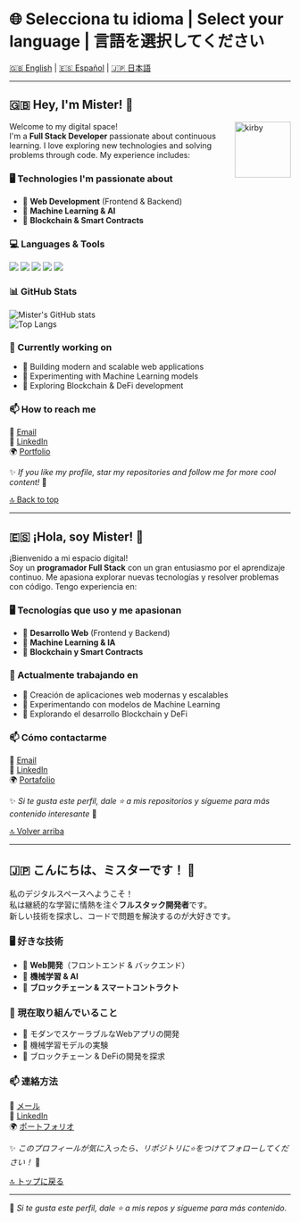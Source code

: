 # 🌐 Selecciona tu idioma | Select your language | 言語を選択してください
[🇬🇧 English](#-hey-im-mister) | [🇪🇸 Español](#-hola-soy-mister) | [🇯🇵 日本語](#-こんにちはミスターです)  

---

## 🇬🇧 Hey, I'm Mister! 👋

<img src="https://img1.picmix.com/output/stamp/normal/1/8/7/0/2170781_d73a3.gif" alt="kirby" width="100" align="right"/>

Welcome to my digital space!  
I'm a **Full Stack Developer** passionate about continuous learning. I love exploring new technologies and solving problems through code. My experience includes:

### 🖥️ Technologies I'm passionate about  
- 🚀 **Web Development** (Frontend & Backend)  
- 🤖 **Machine Learning & AI**  
- 🔗 **Blockchain & Smart Contracts**  

### 💻 Languages & Tools  
<img src="https://img.shields.io/badge/-Python-3776AB?style=flat-square&logo=python&logoColor=white"/>  
<img src="https://img.shields.io/badge/-JavaScript-F7DF1E?style=flat-square&logo=javascript&logoColor=black"/>  
<img src="https://img.shields.io/badge/-React-61DAFB?style=flat-square&logo=react&logoColor=black"/>  
<img src="https://img.shields.io/badge/-Node.js-339933?style=flat-square&logo=node.js&logoColor=white"/>  
<img src="https://img.shields.io/badge/-Django-092E20?style=flat-square&logo=django&logoColor=white"/>  

### 📊 GitHub Stats  
![Mister's GitHub stats](https://github-readme-stats.vercel.app/api?username=Mistercon06&show_icons=true&theme=dark)  
![Top Langs](https://github-readme-stats.vercel.app/api/top-langs/?username=Mistercon06&layout=compact&theme=dark)  

### 📌 Currently working on  
- 🔹 Building modern and scalable web applications  
- 🔹 Experimenting with Machine Learning models  
- 🔹 Exploring Blockchain & DeFi development  

### 📫 How to reach me  
📩 [Email](mailto:tuemail@gmail.com)  
🔗 [LinkedIn](https://www.linkedin.com/in/tu-perfil/)  
🌍 [Portfolio](https://tu-portafolio.com)  

✨ _If you like my profile, star my repositories and follow me for more cool content!_ 🚀  

[🔝 Back to top](#-selecciona-tu-idioma--select-your-language--言語を選択してください)  

---

## 🇪🇸 ¡Hola, soy Mister! 👋  
¡Bienvenido a mi espacio digital!  
Soy un **programador Full Stack** con un gran entusiasmo por el aprendizaje continuo. Me apasiona explorar nuevas tecnologías y resolver problemas con código. Tengo experiencia en:

### 🖥️ Tecnologías que uso y me apasionan  
- 🚀 **Desarrollo Web** (Frontend y Backend)  
- 🤖 **Machine Learning & IA**  
- 🔗 **Blockchain y Smart Contracts**  

### 📌 Actualmente trabajando en  
- 🔹 Creación de aplicaciones web modernas y escalables  
- 🔹 Experimentando con modelos de Machine Learning  
- 🔹 Explorando el desarrollo Blockchain y DeFi  

### 📫 Cómo contactarme  
📩 [Email](mailto:tuemail@gmail.com)  
🔗 [LinkedIn](https://www.linkedin.com/in/tu-perfil/)  
🌍 [Portafolio](https://tu-portafolio.com)  

✨ _Si te gusta este perfil, dale ⭐ a mis repositorios y sígueme para más contenido interesante_ 🚀  

[🔝 Volver arriba](#-selecciona-tu-idioma--select-your-language--言語を選択してください)  

---

## 🇯🇵 こんにちは、ミスターです！ 👋 
私のデジタルスペースへようこそ！  
私は継続的な学習に情熱を注ぐ**フルスタック開発者**です。  
新しい技術を探求し、コードで問題を解決するのが大好きです。  

### 🖥️ 好きな技術  
- 🚀 **Web開発**（フロントエンド & バックエンド）  
- 🤖 **機械学習 & AI**  
- 🔗 **ブロックチェーン & スマートコントラクト**  

### 📌 現在取り組んでいること  
- 🔹 モダンでスケーラブルなWebアプリの開発  
- 🔹 機械学習モデルの実験  
- 🔹 ブロックチェーン & DeFiの開発を探求  
    
### 📫 連絡方法  
📩 [メール](mailto:tuemail@gmail.com)  
🔗 [LinkedIn](https://www.linkedin.com/in/tu-perfil/)  
🌍 [ポートフォリオ](https://tu-portafolio.com)  

✨ _このプロフィールが気に入ったら、リポジトリに⭐をつけてフォローしてください！_ 🚀  

[🔝 トップに戻る](#-selecciona-tu-idioma--select-your-language--言語を選択してください)  

---

🚀 _Si te gusta este perfil, dale ⭐ a mis repos y sígueme para más contenido._
